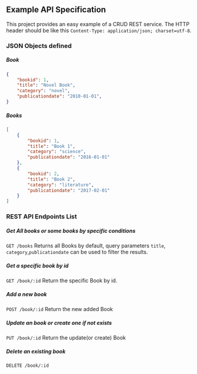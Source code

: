 ## Example API Specification

This project provides an easy example of a CRUD REST service. The HTTP header should be like this `Content-Type: application/json; charset=utf-8`.

### JSON Objects defined

##### Book

```Json
{
    "bookid": 1,
    "title": "Novel Book",
    "category": "novel",
    "publicationdate": "2010-01-01",
}
```

##### Books
```Json
[
    {
        "bookid": 1,
        "title": "Book 1",
        "category": "science",
        "publicationdate": "2016-01-01"
    },
    {
        "bookid": 2,
        "title": "Book 2",
        "category": "literature",
        "publicationdate": "2017-02-01"
    }
]
```

### REST API Endpoints List

##### Get All books or some books by specific conditions
`GET /books`
Returns all Books by default, query parameters `title`, `category`,`publicationdate` can be used to filter the results.

##### Get a specific book by id
`GET /book/:id`
Return the specific Book by id.

##### Add a new book
`POST /book/:id`
Return the new added Book

##### Update an book or create one if not exists
`PUT /book/:id`
Return the update(or create) Book

##### Delete an existing book
`DELETE /book/:id`
